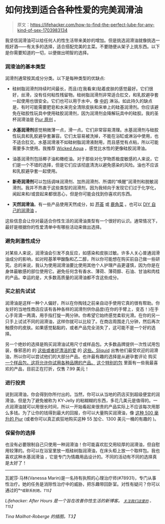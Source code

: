 # 如何找到适合各种性爱的完美润滑油

> 原文：<https://lifehacker.com/how-to-find-the-perfect-lube-for-any-kind-of-sex-1703983134>

我坚信润滑油可以给任何人的性生活带来美妙的增加。但是挑选润滑油就像挑选一瓶好酒——有太多的选择，适合搭配完美的主菜。不要随便从架子上挑东西。以下是你需要知道的一切，以便做出明智的选择。



### 润滑油的基本类型

润滑剂通常按其成分分类。以下是每种类型的优缺点:

*   硅树脂润滑剂持续时间最长，而且(在我看来)贴着皮肤的感觉最好。它们很好，丝滑，没有任何粘性残留物。硅树脂润滑剂非常适合肛交，和乳胶避孕套一起使用也很安全。它们也可以用于水中，像 [中的](http://afterhours.lifehacker.com/how-to-have-shower-sex-without-hurting-yourself-1693239880) 淋浴。如此持久的缺点是，有时可能需要肥皂和水来完全清除皮肤和床单上的硅基润滑剂。你应该避免在硅胶性玩具中使用硅胶润滑剂，因为润滑剂会降解玩具中的硅胶。我的圣杯润滑油是 [Pjur 原创](https://www.lovehoney.com/product.cfm?p=36773) 。

*   **水基润滑剂**感觉稍微薄一点，滑一点。它们非常容易清理。水基润滑剂与硅胶性玩具和乳胶避孕套兼容。它们太容易被洗掉，不能在浴缸或淋浴中使用，也不适合肛交。水基润滑液不如硅树脂润滑液耐用，而且感觉有点粘，所以可能需要多次使用。我推荐 [Wicked Aqua](https://www.amazon.com/Wicked-Sensual-Care-Lubricant-Unscented/dp/B008Z9YZY0/?asc_campaign=InlineText&asc_refurl=https://lifehacker.com/how-to-find-the-perfect-lube-for-any-kind-of-sex-1703983134&asc_source=&tag=kinjalifehackerlink-20) ，感觉比水性的更像硅胶润滑油。

*   油基润滑剂包括椰子油和橄榄油。对于那些对化学物质极度敏感的人来说，它们是一个不错的选择，但是它们应该彻底清洗以避免感染的风险。油也不应该和乳胶避孕套一起使用。
*   **新奇润滑剂**可以包括调味润滑剂、加热润滑剂、所谓的“唤醒”润滑剂和脱敏润滑剂。我并不热衷于这些类型的润滑剂，因为我倾向于发现它们过于化学化，闻起来和/或尝起来都很恶心，但是你可能会找到你喜欢的东西。
*   **天然润滑油**。有一些产品使用天然成分，如 [芦荟](https://www.amazon.com/Aloe-Cadabra-Personal-Lubricant-Moisturizer/dp/B0161J28AI/?asc_campaign=InlineText&asc_refurl=https://lifehacker.com/how-to-find-the-perfect-lube-for-any-kind-of-sex-1703983134&asc_source=&tag=kinjalifehackerlink-20) 或 [鹿角菜](http://www.amazon.com/Carrageenan-Gently-Natural-Personal-Lubricant/dp/B0017QPOPW?asc_campaign=InlineText&asc_refurl=https://lifehacker.com/how-to-find-the-perfect-lube-for-any-kind-of-sex-1703983134&asc_source=&tag=kinjalifehackerlink-20) 。也可以 [DIY 自己的润滑油](http://afterhours.lifehacker.com/make-your-own-all-natural-personal-lubricant-1505394897#_ga=1.179274797.840211027.1447695655) 。

这些信息会让你对最适合你性生活的润滑油类型有一个很好的认识。通常情况下，最好是根据你的性爱清单中有哪些活动来做出选择。

### 避免刺激性成分

对某些人来说，润滑油会引发不良反应，如感染和皮肤过敏。许多人关心普通润滑油成分的影响，如对羟基苯甲酸酯和乙二醇，所以你可能想在购买前自己做一些研究。总的来说，我认为使用润滑油要比使用其他个人护理产品更谨慎，因为你是在身体最敏感的部位使用它。避免任何含有香水、薄荷、薄荷醇、石油、甘油和肉桂的产品。幸运的是，大多数高质量的润滑油都不含这些成分。

### 买之前先试试

润滑油是这样一种个人偏好，所以在你掏钱之前亲自动手使用它真的很有帮助。你友好的当地性商店应该有各种各样的润滑剂供你品尝(在你的手臂上，变态！)在手心手背滴一两滴，用手指打旋一两分钟。你希望它始终感觉柔软光滑。在你的另一只手上试试不同的润滑油，这样你就可以比较了。在商店周围走几分钟，然后再次触摸你的皮肤。如果感觉黏黏的，或者产品完全消失了，这可能不是一个好的选择。

另一个绝妙的选择是购买润滑油试用尺寸或样品包。大多数品牌提供一次性试用包装，像邪恶的 的 [这些或者好清洁的爱](https://www.filthydirty.com/wicked-sensual-care-collection-aqua-packette-waterbased-lubricant-1-oz-fragrance-free.html#oid=1005_1) 的 [这些。Sliquid](http://www.goodcleanlove.com/product/almost-naked-sample13oz/) 出售他们最受欢迎的润滑油，所以你可以尝试他们的大部分产品。也许最有趣的选择是从避孕套评论 购买 [一个样品包，这将允许你试用各种品牌的产品。](http://thecondomreview.com/collections/lube-samplers-the-ultimate-in-wet) [这个特别的包](http://thecondomreview.com/products/ultimate-lube-sampler) 里面有一些我最喜欢的产品，目前正在打折，仅售 7.99 美元！

### 进行投资

说到润滑油，你会得到你所付出的。当然，你可以从当地的药店买到超级便宜的润滑油，但是为了避免被称为 KY-Jelly 的粘糊糊的东西，多花几美元是值得的。一点润滑油就可以用很长时间，所以一开始看起来很贵的产品实际上不应该每次用那么多钱。为了让你的钱得到最大的回报，你可以大量购买润滑油，像 [这种 500 毫升的 Pjur](http://www.pjurusa.com/ORIGINAL_Super_p/sef11071.htm) (或者你可以真正疯狂地购买这种 55 加仑、1300 美元一桶的有趣的 )。

### 保留你的选择

也没有必要限制自己只使用一种润滑油！你可能喜欢肛交用较厚的润滑油，但自慰用较薄的。你可以在浴室里放一瓶硅树脂润滑油，在床头柜上放一个取样包。我也喜欢这种水基润滑油 ，它是专门为情趣用品设计的。不同的活动有不同的选择真是太好了！

* * *

瓦妮莎·马林(Vanessa Marin)是一名持有执照的心理治疗师(#78931)，专门从事性治疗。她的任务是消除性治疗中的威胁，把乐趣带回卧室。对性有疑问？你可以通过的[<small></small>](mailto:Vanessa.Marin@Lifehacker.com)*<small>*或联系到她。*T15】</small>*

*Lifehacker: After Hours 是一个旨在改善你性生活的新博客。 [<small>*关注我们这里的*</small>](https://twitter.com/LHAfterHours) <small>*。*T15】</small>*

*Tina Mailhot-Roberge 的插图。T3】*